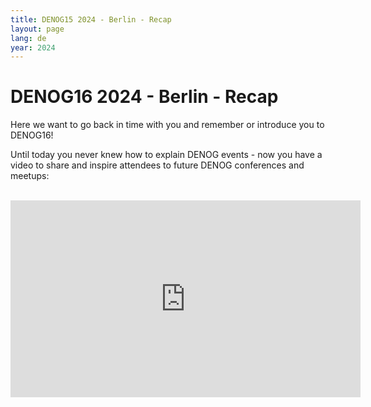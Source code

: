 ```yaml
---
title: DENOG15 2024 - Berlin - Recap
layout: page
lang: de
year: 2024
---
```


# DENOG16 2024 - Berlin - Recap

Here we want to go back in time with you and remember or introduce you to DENOG16! 

Until today you never knew how to explain DENOG events - now you have a video to share and inspire attendees to future DENOG conferences and meetups: 

<br />
<iframe width="560" height="315" src="https://www.youtube.com/embed/d6b4EJs5SlI" title="DENOG16 2024 - Berlin - Recap" frameborder="0" allow="accelerometer; autoplay; clipboard-write; encrypted-media; gyroscope; picture-in-picture; web-share" allowfullscreen></iframe>

